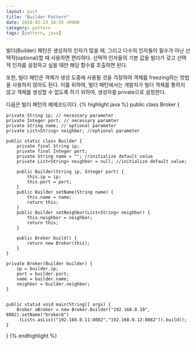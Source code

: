 ```yaml
---
layout: post
title: "Builder Pattern"
date: 2018-02-23 16:55 +0900
category: pattern
tags: [pattern, java]
---
```


빌더(Builder) 패턴은 생성자의 인자가 많을 때, 그리고 다수의 인자들이 필수가 아닌 선택적(optional)할 때 사용하면 편리하다.
선택적 인자들의 기본 값을 빌더가 갖고 선택적 인자를 설정하고 싶을 때만 해당 함수를 호출하면 된다.

또한, 빌더 패턴은 객체가 생성 도중에 사용될 것을 걱정하여 객체를 freezing하는 방법을 사용하지 않아도 된다.
이를 위하여, 빌더 패턴에서는 개발자가 빌더 객체를 통하지 않고 객체를 생성할 수 없도록 하기 위하여, 생성자를 private으로 설정한다.

다음은 빌더 패턴의 예제코드이다. 
{% highlight java %}
public class Broker {
	
	private String ip; // necessary parameter
	private Integer port; // necessary paramter
	private String name; // optional parameter
	private List<String> neighbor; //optional parameter

	public static class Builder {
		private final String ip;
		private final Integer port;
		private String name = ""; //initialize default value
		private List<String> neighbor = null; //initialize default value;

		public Builder(String ip, Integer port) {
			this.ip = ip;
			this.port = port;
		}
		public Builder setName(String name) {
			this.name = name;
			return this;
		}
		public Builder setNeighbor(List<String> neighbor) {
			this.neighbor = neighbor;
			return this;
		}

		public Broker build() {
			return new Broker(this);
		}
	}

	private Broker(Builder builder) {
		ip = builder.ip;
		port = builder.port;
		name = builder.name;
		neighbor = builder.neighbor;
	}


	public statid void main(String[] args) {
		Broker aBroker = new Broker.Builder("192.168.0.10", 8082).setName("brokerA")
		.(Lists.asList("192.168.0.11:8082","192.168.0.12:8082")).build();
	}
}
{% endhighlight %}




